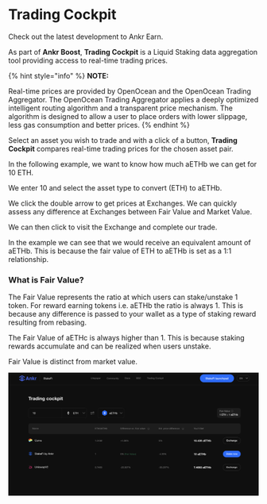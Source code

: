 # Trading Cockpit

Check out the latest development to Ankr Earn.

As part of **Ankr Boost**, **Trading Cockpit** is a Liquid Staking data aggregation tool providing access to real-time trading prices.&#x20;

{% hint style="info" %}
**NOTE:**&#x20;

Real-time prices are provided by OpenOcean and the OpenOcean Trading Aggregator.  The OpenOcean Trading Aggregator applies a deeply optimized intelligent routing algorithm and a transparent price mechanism.  The algorithm is designed to allow a user to place orders with lower slippage, less gas consumption and better prices.
{% endhint %}

Select an asset you wish to trade and with a click of a button, **Trading Cockpit** compares real-time trading prices for the chosen asset pair.&#x20;

In the following example, we want to know how much aETHb we can get for 10 ETH.&#x20;

We enter 10 and select the asset type to convert (ETH) to aETHb.

We click the double arrow to get prices at Exchanges. We can quickly assess any difference at Exchanges between Fair Value and Market Value.&#x20;

We can then click to visit the Exchange and complete our trade.&#x20;

In the example we can see that we would receive an equivalent amount of aETHb. This is because the fair value of ETH to aETHb is set as a 1:1 relationship.

### What is Fair Value?&#x20;

The Fair Value represents the ratio at which users can stake/unstake 1 token. For reward earning tokens i.e. aETHb the ratio is always 1. This is because any difference is passed to your wallet as a type of staking reward resulting from rebasing.&#x20;

The Fair Value of aETHc is always higher than 1. This is because staking rewards accumulate and can be realized when users unstake.&#x20;

Fair Value is distinct from market value.&#x20;

![Trading Cockpit](../../.gitbook/assets/trading-cockpit.png)
